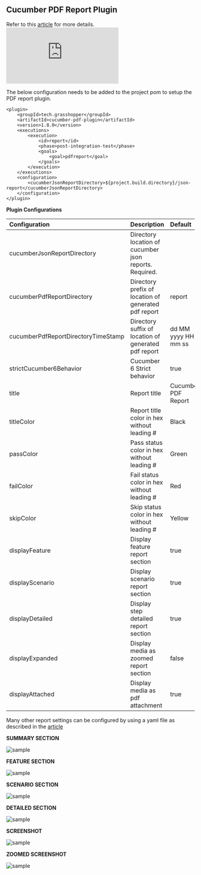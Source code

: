 ## Cucumber PDF Report Plugin

Refer to this [article](https://ghchirp.tech/2224/) for more details. ![Sample Report](https://github.com/grasshopper7/cucumber-pdf-plugin-report/blob/master/cucumber-pdf-plugin-report/pdf-report/report.pdf)

The below configuration needs to be added to the project pom to setup the PDF report plugin.

```
<plugin>
	<groupId>tech.grasshopper</groupId>
	<artifactId>cucumber-pdf-plugin</artifactId>
	<version>1.8.0</version>
	<executions>
		<execution>
			<id>report</id>
			<phase>post-integration-test</phase>
			<goals>
				<goal>pdfreport</goal>
			</goals>
		</execution>
	</executions>
	<configuration>
		<cucumberJsonReportDirectory>${project.build.directory}/json-report</cucumberJsonReportDirectory>
	</configuration>
</plugin>
```

**Plugin Configurations**

| Configuration      | Description | Default |
| :----------- | :----------- | :----------- |
| cucumberJsonReportDirectory | Directory location of cucumber json reports. Required. | |
| cucumberPdfReportDirectory | Directory prefix of location of generated pdf report | report |
| cucumberPdfReportDirectoryTimeStamp | Directory suffix of location of generated pdf report | dd MM yyyy HH mm ss |
| strictCucumber6Behavior | Cucumber 6 Strict behavior | true |
| title | Report title | Cucumber PDF Report |
| titleColor | Report title color in hex without leading # | Black |
| passColor | Pass status color in hex without leading # | Green |
| failColor | Fail status color in hex without leading # | Red |
| skipColor | Skip status color in hex without leading # | Yellow |
| displayFeature | Display feature report section | true |
| displayScenario | Display scenario report section  | true |
| displayDetailed | Display step detailed report section  | true |
| displayExpanded | Display media as zoomed report section  | false |
| displayAttached | Display media as pdf attachment | true |

Many other report settings can be configured by using a yaml file as described in the [article](https://ghchirp.tech/2224/)

**SUMMARY SECTION**

![sample](https://raw.githubusercontent.com/grasshopper7/cucumber-pdf-plugin/master/cucumber-pdf-plugin/summary.png)

**FEATURE SECTION**

![sample](https://raw.githubusercontent.com/grasshopper7/cucumber-pdf-plugin/master/cucumber-pdf-plugin/feature.png)

**SCENARIO SECTION**

![sample](https://raw.githubusercontent.com/grasshopper7/cucumber-pdf-plugin/master/cucumber-pdf-plugin/scenario.png)

**DETAILED SECTION**

![sample](https://raw.githubusercontent.com/grasshopper7/cucumber-pdf-plugin/master/cucumber-pdf-plugin/details.png)

**SCREENSHOT**

![sample](https://raw.githubusercontent.com/grasshopper7/cucumber-pdf-plugin/master/cucumber-pdf-plugin/screenshot.png)

**ZOOMED SCREENSHOT**

![sample](https://raw.githubusercontent.com/grasshopper7/cucumber-pdf-plugin/master/cucumber-pdf-plugin/expanded.png)
